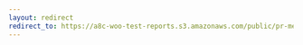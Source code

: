 ```yaml
---
layout: redirect
redirect_to: https://a8c-woo-test-reports.s3.amazonaws.com/public/pr-merge/39895/api/index.html
---
```

